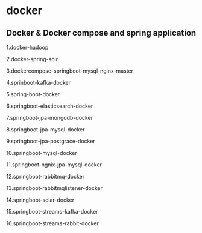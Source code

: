# docker
## Docker & Docker compose and spring application 
1.docker-hadoop

2.docker-spring-solr

3.dockercompose-springboot-mysql-nginx-master

4.sprinboot-kafka-docker

5.spring-boot-docker

6.springboot-elasticsearch-docker

7.springboot-jpa-mongodb-docker

8.springboot-jpa-mysql-docker

9.springboot-jpa-postgrace-docker

10.springboot-mysql-docker

11.springboot-ngnix-jpa-mysql-docker

12.springboot-rabbitmq-docker

13.springboot-rabbitmqlistener-docker

14.springboot-solar-docker

15.springboot-streams-kafka-docker

16.springboot-streams-rabbit-docker
